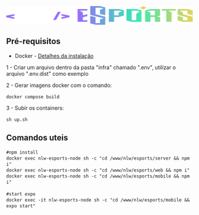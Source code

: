 <div>
<img src="../nlw-esports-logo.svg" 
  width="100%"
  height="50"
  style="display: inline-block"/>
</div>

## Pré-requisitos
- Docker - [Detalhes da instalação](https://docs.docker.com/engine/install/ubuntu/#set-up-the-repository)

1 - Criar um arquivo dentro da pasta "infra" chamado ".env", utilizar o arquivo ".env.dist" como exemplo

2 - Gerar imagens docker com o comando:
```
docker compose build
```

3 - Subir os containers:
```
sh up.sh
```

## Comandos uteis
```
#npm install
docker exec nlw-esports-node sh -c "cd /www/nlw/esports/server && npm i"
docker exec nlw-esports-node sh -c "cd /www/nlw/esports/web && npm i"
docker exec nlw-esports-node sh -c "cd /www/nlw/esports/mobile && npm i"

#start expo
docker exec -it nlw-esports-node sh -c "cd /www/nlw/esports/mobile && expo start"
```